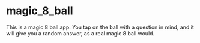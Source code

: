 # magic_8_ball

This is a magic 8 ball app. You tap on the ball with a question in mind, and it will give you a random answer, as a real magic 8 ball would.